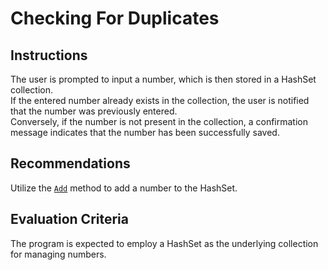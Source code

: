 # Checking For Duplicates

## Instructions
The user is prompted to input a number, which is then stored in a HashSet collection.  
If the entered number already exists in the collection, the user is notified that the number was previously entered.  
Conversely, if the number is not present in the collection, a confirmation message indicates that the number has been successfully saved.

## Recommendations
Utilize the [`Add`](https://learn.microsoft.com/en-us/dotnet/api/system.collections.generic.hashset-1.add?view=net-6.0) method to add a number to the HashSet.

## Evaluation Criteria
The program is expected to employ a HashSet as the underlying collection for managing numbers.
